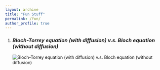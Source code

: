 ```yaml
---
layout: archive
title: "Fun Stuff"
permalink: /fun/
author_profile: true
---
```



1. ### *Bloch-Torrey equation (with diffusion) v.s. Bloch equation (without diffusion)*
    ![Bloch-Torrey equation (with diffusion) v.s. Bloch equation (without diffusion)](/images/bloch_torrey.gif)

[//]: # (<br/><br/><br/><br/><br/><br/><br/><br/><br/>)
